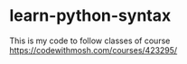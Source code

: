 # learn-python-syntax
This is my code to follow classes of course https://codewithmosh.com/courses/423295/
